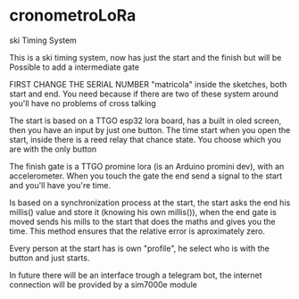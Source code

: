 # cronometroLoRa
ski Timing System

This is a ski timing system, now has just the start and the finish but will be
Possible to add a intermediate gate

FIRST CHANGE THE SERIAL NUMBER "matricola" inside the sketches, both start and end. You need because if there are two of these system around you'll have no problems of cross talking

The start is based on a TTGO esp32 lora board, has a built in oled screen, then you have an input by just one button.
The time start when you open the start, inside there is a reed relay that chance state. You choose which you are with the only button

The finish gate is a TTGO promine lora (is an Arduino promini dev), with an accelerometer. When you touch the gate the end send a signal to the start and you'll have you're time. 

Is based on a synchronization process at the start, the start asks the end his millis() value and store it (knowing his own millis()), when the end gate is moved sends his mills to the start that does the maths and gives you the time.
This method ensures that the relative error is aproximately zero.

Every person at the start has is own "profile", he select who is with the button and just starts.

In future there will be an interface trough a telegram bot, the internet connection will be provided by a sim7000e module
